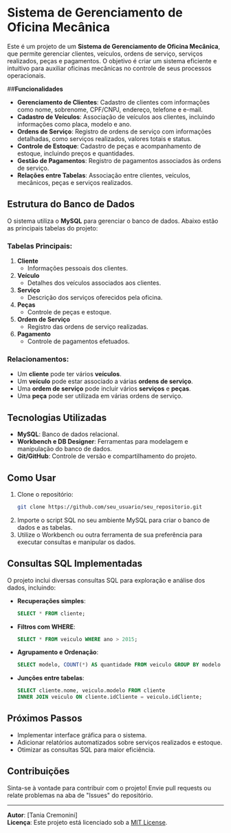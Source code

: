 # Sistema de Gerenciamento de Oficina Mecânica

Este é um projeto de um **Sistema de Gerenciamento de Oficina Mecânica**, que permite gerenciar clientes, veículos, ordens de serviço, serviços realizados, peças e pagamentos. O objetivo é criar um sistema eficiente e intuitivo para auxiliar oficinas mecânicas no controle de seus processos operacionais.

##**Funcionalidades**
- **Gerenciamento de Clientes**: Cadastro de clientes com informações como nome, sobrenome, CPF/CNPJ, endereço, telefone e e-mail.
- **Cadastro de Veículos**: Associação de veículos aos clientes, incluindo informações como placa, modelo e ano.
- **Ordens de Serviço**: Registro de ordens de serviço com informações detalhadas, como serviços realizados, valores totais e status.
- **Controle de Estoque**: Cadastro de peças e acompanhamento de estoque, incluindo preços e quantidades.
- **Gestão de Pagamentos**: Registro de pagamentos associados às ordens de serviço.
- **Relações entre Tabelas**: Associação entre clientes, veículos, mecânicos, peças e serviços realizados.

## **Estrutura do Banco de Dados**

O sistema utiliza o **MySQL** para gerenciar o banco de dados. Abaixo estão as principais tabelas do projeto:

### Tabelas Principais:
1. **Cliente**
   - Informações pessoais dos clientes.
2. **Veículo**
   - Detalhes dos veículos associados aos clientes.
3. **Serviço**
   - Descrição dos serviços oferecidos pela oficina.
4. **Peças**
   - Controle de peças e estoque.
5. **Ordem de Serviço**
   - Registro das ordens de serviço realizadas.
6. **Pagamento**
   - Controle de pagamentos efetuados.

### Relacionamentos:
- Um **cliente** pode ter vários **veículos**.
- Um **veículo** pode estar associado a várias **ordens de serviço**.
- Uma **ordem de serviço** pode incluir vários **serviços** e **peças**.
- Uma **peça** pode ser utilizada em várias ordens de serviço.

## **Tecnologias Utilizadas**
- **MySQL**: Banco de dados relacional.
- **Workbench e DB Designer**: Ferramentas para modelagem e manipulação do banco de dados.
- **Git/GitHub**: Controle de versão e compartilhamento do projeto.

## **Como Usar**
1. Clone o repositório:
   ```bash
   git clone https://github.com/seu_usuario/seu_repositorio.git
   ```
2. Importe o script SQL no seu ambiente MySQL para criar o banco de dados e as tabelas.
3. Utilize o Workbench ou outra ferramenta de sua preferência para executar consultas e manipular os dados.

## **Consultas SQL Implementadas**
O projeto inclui diversas consultas SQL para exploração e análise dos dados, incluindo:
- **Recuperações simples**:
  ```sql
  SELECT * FROM cliente;
  ```
- **Filtros com WHERE**:
  ```sql
  SELECT * FROM veiculo WHERE ano > 2015;
  ```
- **Agrupamento e Ordenação**:
  ```sql
  SELECT modelo, COUNT(*) AS quantidade FROM veiculo GROUP BY modelo ORDER BY quantidade DESC;
  ```
- **Junções entre tabelas**:
  ```sql
  SELECT cliente.nome, veiculo.modelo FROM cliente
  INNER JOIN veiculo ON cliente.idCliente = veiculo.idCliente;
  ```

## **Próximos Passos**
- Implementar interface gráfica para o sistema.
- Adicionar relatórios automatizados sobre serviços realizados e estoque.
- Otimizar as consultas SQL para maior eficiência.

## **Contribuições**
Sinta-se à vontade para contribuir com o projeto! Envie pull requests ou relate problemas na aba de "Issues" do repositório.

---
**Autor**: [Tania Cremonini]  
**Licença**: Este projeto está licenciado sob a [MIT License](LICENSE).

